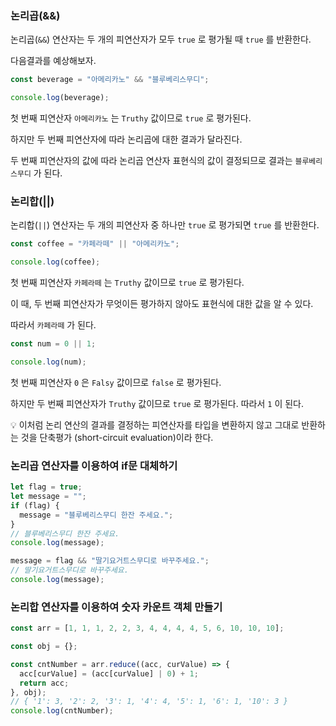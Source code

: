 ### 논리곱(&&)

논리곱(`&&`) 연산자는 두 개의 피연산자가 모두 `true` 로 평가될 때 `true` 를 반환한다.

다음결과를 예상해보자.

```jsx
const beverage = "아메리카노" && "블루베리스무디";

console.log(beverage);
```

첫 번째 피연산자 `아메리카노` 는 `Truthy` 값이므로 `true` 로 평가된다.

하지만 두 번째 피연산자에 따라 논리곱에 대한 결과가 달라진다.

두 번째 피연산자의 값에 따라 논리곱 연산자 표현식의 값이 결정되므로 결과는 `블루베리스무디` 가 된다.

### 논리합(||)

논리합(`||`) 연산자는 두 개의 피연산자 중 하나만 `true` 로 평가되면 `true` 를 반환한다.

```jsx
const coffee = "카페라떼" || "아메리카노";

console.log(coffee);
```

첫 번째 피연산자 `카페라떼` 는 `Truthy` 값이므로 `true` 로 평가된다.

이 때, 두 번째 피연산자가 무엇이든 평가하지 않아도 표현식에 대한 값을 알 수 있다.

따라서 `카페라떼` 가 된다.

```jsx
const num = 0 || 1;

console.log(num);
```

첫 번째 피연산자 `0` 은 `Falsy` 값이므로 `false` 로 평가된다.

하지만 두 번째 피연산자가 `Truthy` 값이므로 `true` 로 평가된다. 따라서 `1` 이 된다.

<aside>
💡 이처럼 논리 연산의 결과를 결정하는 피연산자를 타입을 변환하지 않고 그대로 반환하는 것을
단축평가 (short-circuit evaluation)이라 한다.

</aside>

### 논리곱 연산자를 이용하여 if문 대체하기

```jsx
let flag = true;
let message = "";
if (flag) {
  message = "블루베리스무디 한잔 주세요.";
}
// 블루베리스무디 한잔 주세요.
console.log(message);

message = flag && "딸기요거트스무디로 바꾸주세요.";
// 딸기요거트스무디로 바꾸주세요.
console.log(message);
```

### 논리합 연산자를 이용하여 숫자 카운트 객체 만들기

```jsx
const arr = [1, 1, 1, 2, 2, 3, 4, 4, 4, 4, 5, 6, 10, 10, 10];

const obj = {};

const cntNumber = arr.reduce((acc, curValue) => {
  acc[curValue] = (acc[curValue] | 0) + 1;
  return acc;
}, obj);
// { '1': 3, '2': 2, '3': 1, '4': 4, '5': 1, '6': 1, '10': 3 }
console.log(cntNumber);
```
